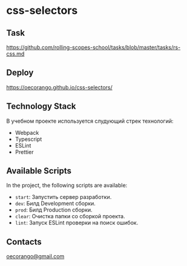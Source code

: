 # css-selectors

## Task

https://github.com/rolling-scopes-school/tasks/blob/master/tasks/rs-css.md

## Deploy
https://oecorango.github.io/css-selectors/

## Technology Stack

В учебном проекте используется слудующий стрек технологий:

- Webpack
- Typescript
- ESLint
- Prettier

## Available Scripts

In the project, the following scripts are available:

- `start`: Запустить сервер разработки.
- `dev`: Билд Development сборки.
- `prod`: Билд Production сборки.
- `clear`: Очистка папки со сборкой проекта.
- `lint`: Запуск ESLint проверки на поиск ошибок.

## Contacts

oecorango@gmail.com